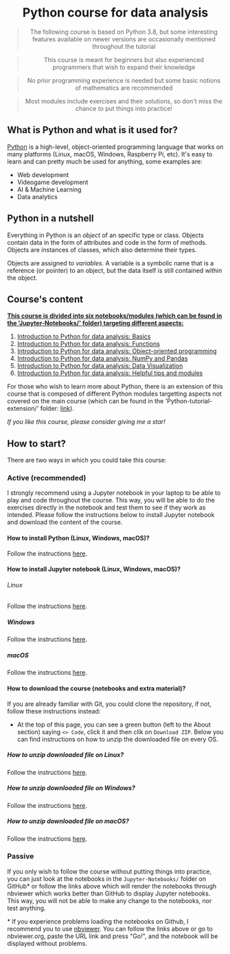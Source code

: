 # <div align='center'>Python course for data analysis</div>

> <div align='center'> The following course is based on Python 3.8, but some interesting features available on newer versions are occasionally mentioned throughout the tutorial</div>

> <div align='center'>This course is meant for beginners but also experienced programmers that wish to expand their knowledge</div>
    
> <div align='center'>No prior programming experience is needed but some basic notions of mathematics are recommended</div>

> <div align='center'>Most modules include exercises and their solutions, so don't miss the chance to put things into practice!</div>

## What is Python and what is it used for?

[Python](https://docs.python.org/3.8/) is a high-level, object-oriented programming language that works on many platforms (Linux, macOS, Windows, Raspberry Pi, etc). It's easy to learn and can pretty much be used for anything, some examples are:

- Web development
- Videogame development
- AI & Machine Learning
- Data analytics

## Python in a nutshell

Everything in Python is an *object* of an specific type or class. Objects contain data in the form of attributes and code in the form of methods. Objects are instances of classes, which also determine their types.

Objects are assigned to *variables*. A variable is a symbolic name that is a reference (or pointer) to an object, but the data itself is still contained within the object.

## Course's content

<u>**This course is divided into six notebooks/modules (which can be found in the 'Jupyter-Notebooks/' folder) targeting different aspects:**</u>

1. [Introduction to Python for data analysis: Basics](https://nbviewer.org/github/jbossios/python-tutorial/blob/master/Jupyter-Notebooks/01_Introduction_Basics.ipynb)
2. [Introduction to Python for data analysis: Functions](https://nbviewer.org/github/jbossios/python-tutorial/blob/master/Jupyter-Notebooks/02_Introduction_Functions.ipynb)
3. [Introduction to Python for data analysis: Object-oriented programming](https://nbviewer.org/github/jbossios/python-tutorial/blob/master/Jupyter-Notebooks/03_Introduction_Classes.ipynb)
4. [Introduction to Python for data analysis: NumPy and Pandas](https://nbviewer.org/github/jbossios/python-tutorial/blob/master/Jupyter-Notebooks/04_NumPy_and_pandas.ipynb)
5. [Introduction to Python for data analysis: Data Visualization](https://nbviewer.org/github/jbossios/python-tutorial/blob/master/Jupyter-Notebooks/05_Data_Visualization.ipynb)
6. [Introduction to Python for data analysis: Helpful tips and modules](https://nbviewer.org/github/jbossios/python-tutorial/blob/master/Jupyter-Notebooks/06_Helpful_tips_and_modules.ipynb)

For those who wish to learn more about Python, there is an extension of this course that is composed of different Python modules targetting aspects not covered on the main course (which can be found in the 'Python-tutorial-extension/' folder: [link](https://github.com/jbossios/python-tutorial/tree/master/Python-tutorial-extension/README.md)).

*If you like this course, please consider giving me a star!*

## How to start?

There are two ways in which you could take this course:

### Active (recommended)

I strongly recommend using a Jupyter notebook in your laptop to be able to play and code throughout the course. This way, you will be able to do the exercises directly in the notebook and test them to see if they work as intended. Please follow the instructions below to install Jupyter notebook and download the content of the course.

#### How to install Python (Linux, Windows, macOS)?

Follow the instructions [here](https://wiki.python.org/moin/BeginnersGuide/Download).

#### How to install Jupyter notebook (Linux, Windows, macOS)?

###### Linux

Follow the instructions [here](https://linuxhint.com/install-jupyter-notebook-on-ubuntu-20-04/).

##### Windows

Follow the instructions [here](https://medium.com/@kswalawage/install-python-and-jupyter-notebook-to-windows-10-64-bit-66db782e1d02).

##### macOS

Follow the instructions [here](https://www.geeksforgeeks.org/how-to-install-jupyter-notebook-on-macos/).

#### How to download the course (notebooks and extra material)?

If you are already familiar with Git, you could clone the repository, if not, follow these instructions instead:

- At the top of this page, you can see a green button (left to the About section) saying ```<> Code```, click it and then clik on ```Download ZIP```. Below you can find instructions on how to unzip the downloaded file on every OS.

##### How to unzip downloaded file on Linux?

Follow the instructions [here](https://linuxize.com/post/how-to-unzip-files-in-linux/).

##### How to unzip downloaded file on Windows?

Follow the instructions [here](https://support.microsoft.com/en-us/windows/zip-and-unzip-files-f6dde0a7-0fec-8294-e1d3-703ed85e7ebc).

##### How to unzip downloaded file on macOS?

Follow the instructions [here](https://support.apple.com/guide/mac-help/zip-and-unzip-files-and-folders-on-mac-mchlp2528/mac).


### Passive

If you only wish to follow the course without putting things into practice, you can just look at the notebooks in the ```Jupyter-Notebooks/``` folder on GitHub* or follow the links above which will render the notebooks through nbviewer which works better than GitHub to display Jupyter notebooks. This way, you will not be able to make any change to the notebooks, nor test anything.

\* If you experience problems loading the notebooks on Github, I recommend you to use [nbviewer](https://nbviewer.org/). You can follow the links above or go to nbviewer.org, paste the URL link and press "Go!", and the notebook will be displayed without problems.
